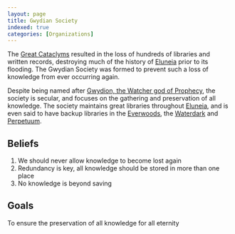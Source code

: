 ```yaml
---
layout: page
title: Gwydian Society
indexed: true
categories: [Organizations]
---
```


The [Great Cataclyms](/history/great-cataclysm) resulted in the loss of hundreds of libraries and written records, destroying
much of the history of [Eluneia](/history/eluneia) prior to its flooding. The Gwydian Society was formed to prevent such
a loss of knowledge from ever occurring again.

Despite being named after [Gwydion, the Watcher god of Prophecy](/pantheons/watchers), the society is secular, and focuses
on the gathering and preservation of all knowledge. The society maintains great libraries throughout [Eluneia](/locations/eluneia),
and is even said to have backup libraries in the [Everwoods](/general/cosmology), the [Waterdark](/general/cosmology) and [Perpetuum](/general/cosmology).

## Beliefs

1. We should never allow knowledge to become lost again
2. Redundancy is key, all knowledge should be stored in more than one place
3. No knowledge is beyond saving

## Goals

To ensure the preservation of all knowledge for all eternity